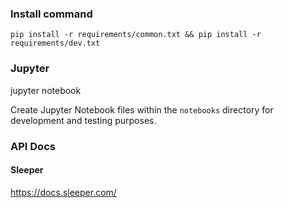 ### Install command 
`pip install -r requirements/common.txt && pip install -r requirements/dev.txt`

### Jupyter 
jupyter notebook

Create Jupyter Notebook files within the `notebooks` directory for development and testing purposes.

### API Docs

#### Sleeper
https://docs.sleeper.com/